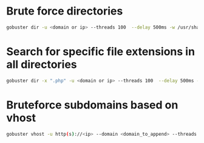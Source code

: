 # Brute force directories
```sh
gobuster dir -u <domain or ip> --threads 100  --delay 500ms -w /usr/share/wordlists/dirbuster/directory-list-2.3-small.txt -o /tmp/gobuster_dir.txt
```
# Search for specific file extensions in all directories
```sh
gobuster dir -x ".php" -u <domain or ip> --threads 100  --delay 500ms -w /usr/share/wordlists/dirb/common.txt -o /tmp/gobuster_dir_file.txt
```
# Bruteforce subdomains based on vhost
```sh
gobuster vhost -u http(s)://<ip> --domain <domain_to_append> --threads 100  --delay 500ms --append-domain --random-agent -w /usr/share/wordlists/seclists/Discovery/DNS/subdomains-top1million-20000.txt -o /tmp/gobuster_vhost.txt
```
